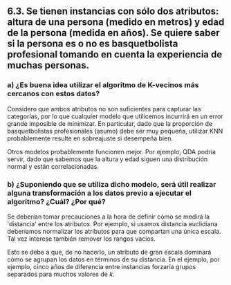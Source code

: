 
## 6.3. Se tienen instancias con sólo dos atributos: altura de una persona (medido en metros) y edad de la persona (medida en años). Se quiere saber si la persona es o no es basquetbolista profesional tomando en cuenta la experiencia de muchas personas.

### a) ¿Es buena idea utilizar el algoritmo de K-vecinos más cercanos con estos datos?

Considero que ambos atributos no son suficientes para capturar las categorías, por lo que cualquier modelo que utilicemos incurrirá en un error grande imposible de minimizar. En particular, dado que la proporción de basquetbolistas profesionales (asumo) debe ser muy pequeña, utilizar KNN probablemente resulte en sobreajuste si desempeña bien.

Otros modelos probablemente funcionen mejor. Por ejemplo, QDA podría servir, dado que sabemos que la altura y edad siguen una distribución normal y están  correlacionadas.

### b) ¿Suponiendo que se utiliza dicho modelo, será útil realizar alguna transformación a los datos previo a ejecutar el algoritmo? ¿Cuál? ¿Por qué?

Se deberían tomar precauciones a la hora de definir cómo se medirá la 'distancia' entre los atributos. Por ejemplo, si usamos distancia euclidiana deberíamos normalizar los atributos para que compartan una única escala. Tal vez interese también remover los rangos vacios. 

Esto se debe a que, de no hacerlo, un atributo de gran escala dominará cómo se agrupan los datos en términos de su distancia. En el ejemplo, por ejemplo, cinco años de diferencia entre instancias forzaría grupos separados para muchos valores de $k$.
